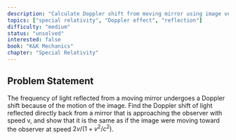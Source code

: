 ```yaml
---
description: "Calculate Doppler shift from moving mirror using image velocity"
topics: ["special relativity", "Doppler effect", "reflection"]
difficulty: "medium"
status: "unsolved"
interested: false
book: "K&K Mechanics"
chapter: "Special Relativity"
---
```


## Problem Statement
The frequency of light reflected from a moving mirror undergoes a Doppler shift because of the motion of the image. Find the Doppler shift of light reflected directly back from a mirror that is approaching the observer with speed v, and show that it is the same as if the image were moving toward the observer at speed $2v/(1 + v^2/c^2)$.
